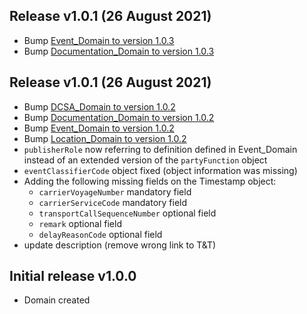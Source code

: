 Release v1.0.1 (26 August 2021)
-------------------------------
- Bump [Event_Domain to version 1.0.3](https://github.com/dcsaorg/DCSA-OpenAPI/blob/master/domain/event/dcsa_event_v1.0.3.yaml)
- Bump [Documentation_Domain to version 1.0.3](https://github.com/dcsaorg/DCSA-OpenAPI/blob/master/domain/documentation/documentation_domain_v1.0.3.yaml)

Release v1.0.1 (26 August 2021)
-------------------------------
- Bump [DCSA_Domain to version 1.0.2](https://github.com/dcsaorg/DCSA-OpenAPI/blob/master/domain/dcsa/dcsa_domain_v1.0.2.yaml)
- Bump [Documentation_Domain to version 1.0.2](https://github.com/dcsaorg/DCSA-OpenAPI/blob/master/domain/documentation/documentation_domain_v1.0.2.yaml)
- Bump [Event_Domain to version 1.0.2](https://github.com/dcsaorg/DCSA-OpenAPI/blob/master/domain/event/dcsa_event_v1.0.2.yaml)
- Bump [Location_Domain to version 1.0.2](https://github.com/dcsaorg/DCSA-OpenAPI/blob/master/domain/location/dcsa_location_v1.0.2.yaml)
- `publisherRole` now referring to definition defined in Event_Domain instead of an extended version of the `partyFunction` object
- `eventClassifierCode` object fixed (object information was missing)
- Adding the following missing fields on the Timestamp object:
  - `carrierVoyageNumber` mandatory field
  - `carrierServiceCode` mandatory field
  - `transportCallSequenceNumber` optional field
  - `remark` optional field
  - `delayReasonCode` optional field
- update description (remove wrong link to T&T)

Initial release v1.0.0
----------------------
- Domain created
